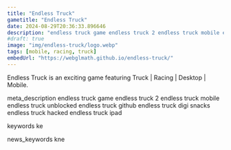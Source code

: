```yaml
---
title: "Endless Truck"
gametitle: "Endless Truck"
date: 2024-08-29T20:36:33.896646
description: "endless truck game endless truck 2 endless truck mobile endless truck unblocked endless truck github endless truck digi snacks endless truck hacked endless truck ipad"
#draft: true
image: "img/endless-truck/logo.webp"
tags: [mobile, racing, truck]
embedUrl: "https://webglmath.github.io/endless-truck/"
---
```


Endless Truck is an exciting game featuring Truck | Racing | Desktop | Mobile.

meta_description
endless truck game endless truck 2 endless truck mobile endless truck unblocked endless truck github endless truck digi snacks endless truck hacked endless truck ipad


keywords
ke


news_keywords
kne
